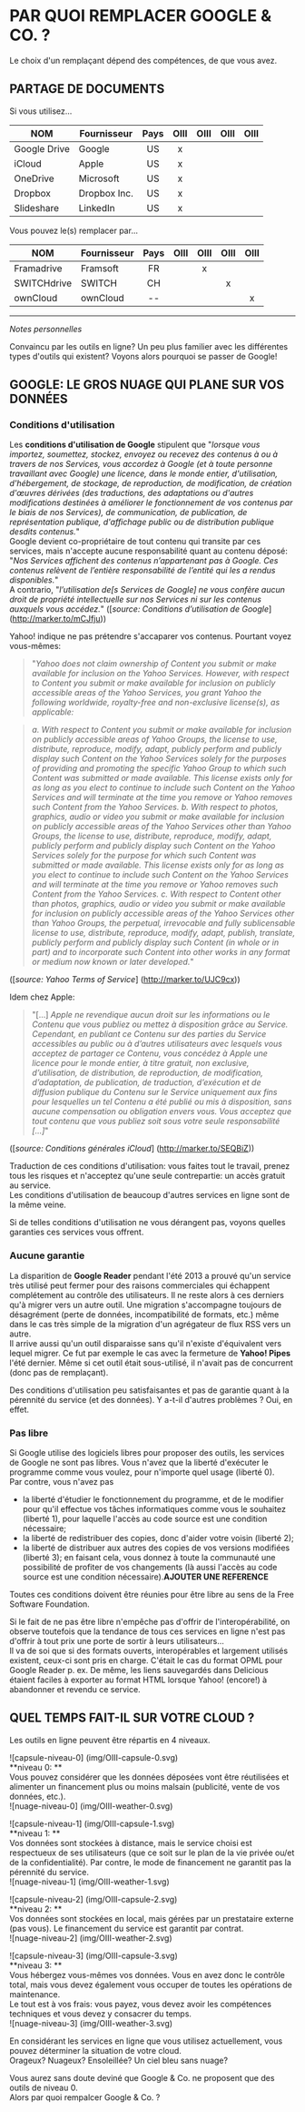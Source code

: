 # PAR QUOI REMPLACER GOOGLE & CO. ?

Le choix d'un remplaçant dépend des compétences, de  que vous avez.

## PARTAGE DE DOCUMENTS

Si vous utilisez...

| NOM | Fournisseur | Pays | **O**III | O**I**II | O**II**I | O**III** |
| --- | ----------- | :--: | :------: | :------: | :------: | :------: |
| Google Drive | Google | US | x |  |  |  |
| iCloud | Apple | US | x |  |  |  |
| OneDrive | Microsoft | US | x |  |  |  |
| Dropbox | Dropbox Inc. | US | x |  |  |  |
| Slideshare | LinkedIn | US | x |  |  |  |

Vous pouvez le(s) remplacer par...

| NOM | Fournisseur | Pays | **O**III | O**I**II | O**II**I | O**III** |
| --- | ----------- | :--: | :------: | :------: | :------: | :------: |
| Framadrive | Framsoft | FR |  | x |  |  |
| SWITCHdrive | SWITCH | CH |  |  | x |  |
| ownCloud | ownCloud | -- |  |  |  | x |



---
*Notes personnelles*








Convaincu par les outils en ligne? Un peu plus familier avec les différentes types d'outils qui existent? Voyons alors pourquoi se passer de Google!   

## GOOGLE: LE GROS NUAGE QUI PLANE SUR VOS DONNÉES

### Conditions d'utilisation

Les **conditions d'utilisation de Google** stipulent que "*lorsque vous importez, soumettez, stockez, envoyez ou recevez des contenus à ou à travers de nos Services, vous accordez à Google (et à toute personne travaillant avec Google) une licence, dans le monde entier, d'utilisation, d'hébergement, de stockage, de reproduction, de modification, de création d'œuvres dérivées (des traductions, des adaptations ou d'autres modifications destinées à améliorer le fonctionnement de vos contenus par le biais de nos Services), de communication, de publication, de représentation publique, d'affichage public ou de distribution publique desdits contenus.*"   
Google devient co-propriétaire de tout contenu qui transite par ces services, mais n'accepte aucune responsabilité quant au contenu déposé: "*Nos Services affichent des contenus n’appartenant pas à Google. Ces contenus relèvent de l’entière responsabilité de l’entité qui les a rendus disponibles.*"   
A contrario, "*l’utilisation de[s Services de Google] ne vous confère aucun droit de propriété intellectuelle sur nos Services ni sur les contenus auxquels vous accédez.*" ([*source: Conditions d’utilisation de Google*] (http://marker.to/mCJfju))   

Yahoo! indique ne pas prétendre s'accaparer vos contenus. Pourtant voyez vous-mêmes:   
> "*Yahoo does not claim ownership of Content you submit or make available for inclusion on the Yahoo Services. However, with respect to Content you submit or make available for inclusion on publicly accessible areas of the Yahoo Services, you grant Yahoo the following worldwide, royalty-free and non-exclusive license(s), as applicable:*   

> *a. With respect to Content you submit or make available for inclusion on publicly accessible areas of Yahoo Groups, the license to use, distribute, reproduce, modify, adapt, publicly perform and publicly display such Content on the Yahoo Services solely for the purposes of providing and promoting the specific Yahoo Group to which such Content was submitted or made available. This license exists only for as long as you elect to continue to include such Content on the Yahoo Services and will terminate at the time you remove or Yahoo removes such Content from the Yahoo Services.*
> *b. With respect to photos, graphics, audio or video you submit or make available for inclusion on publicly accessible areas of the Yahoo Services other than Yahoo Groups, the license to use, distribute, reproduce, modify, adapt, publicly perform and publicly display such Content on the Yahoo Services solely for the purpose for which such Content was submitted or made available. This license exists only for as long as you elect to continue to include such Content on the Yahoo Services and will terminate at the time you remove or Yahoo removes such Content from the Yahoo Services.*
> *c. With respect to Content other than photos, graphics, audio or video you submit or make available for inclusion on publicly accessible areas of the Yahoo Services other than Yahoo Groups, the perpetual, irrevocable and fully sublicensable license to use, distribute, reproduce, modify, adapt, publish, translate, publicly perform and publicly display such Content (in whole or in part) and to incorporate such Content into other works in any format or medium now known or later developed.*"   

([*source: Yahoo Terms of Service*] (http://marker.to/UJC9cx))   

Idem chez Apple:
> "[...] *Apple ne revendique aucun droit sur les informations ou le Contenu que vous publiez ou mettez à disposition grâce au Service. Cependant, en publiant ce Contenu sur des parties du Service accessibles au public ou à d’autres utilisateurs avec lesquels vous acceptez de partager ce Contenu, vous concédez à Apple une licence pour le monde entier, à titre gratuit, non exclusive, d’utilisation, de distribution, de reproduction, de modification, d’adaptation, de publication, de traduction, d’exécution et de diffusion publique du Contenu sur le Service uniquement aux fins pour lesquelles un tel Contenu a été publié ou mis à disposition, sans aucune compensation ou obligation envers vous. Vous acceptez que tout contenu que vous publiez soit sous votre seule responsabilité [...]*"

([*source: Conditions générales iCloud*] (http://marker.to/SEQBiZ))   

Traduction de ces conditions d'utilisation: vous faites tout le travail, prenez tous les risques et n'acceptez qu'une seule contrepartie: un accès gratuit au service.   
Les conditions d'utilisation de beaucoup d'autres services en ligne sont de la même veine.   

Si de telles conditions d'utilisation ne vous dérangent pas, voyons quelles garanties ces services vous offrent.

### Aucune garantie

La disparition de **Google Reader** pendant l'été 2013 a prouvé qu'un service très utilisé peut fermer pour des raisons commerciales qui échappent complétement au contrôle des utilisateurs. Il ne reste alors à ces derniers qu'à migrer vers un autre outil. Une migration s'accompagne toujours de désagrément (perte de données, incompatibilité de formats, etc.) même dans le cas très simple de la migration d'un agrégateur de flux RSS vers un autre.   
Il arrive aussi qu'un outil disparaisse sans qu'il n'existe d'équivalent vers lequel migrer. Ce fut par exemple le cas avec la fermeture de **Yahoo! Pipes** l'été dernier. Même si cet outil était sous-utilisé, il n'avait pas de concurrent (donc pas de remplaçant).   

Des conditions d'utilisation peu satisfaisantes et pas de garantie quant à la pérennité du service (et des données). Y a-t-il d'autres problèmes ? Oui, en effet.   

### Pas libre

Si Google utilise des logiciels libres pour proposer des outils, les services de Google ne sont pas libres. Vous n'avez que la liberté d'exécuter le programme comme vous voulez, pour n'importe quel usage (liberté 0).   
Par contre, vous n'avez pas   

* la liberté d'étudier le fonctionnement du programme, et de le modifier pour qu'il effectue vos tâches informatiques comme vous le souhaitez (liberté 1), pour laquelle l'accès au code source est une condition nécessaire;   
* la liberté de redistribuer des copies, donc d'aider votre voisin (liberté 2);   
* la liberté de distribuer aux autres des copies de vos versions modifiées (liberté 3); en faisant cela, vous donnez à toute la communauté une possibilité de profiter de vos changements (là aussi l'accès au code source est une condition nécessaire).**AJOUTER UNE REFERENCE**   

Toutes ces conditions doivent être réunies pour être libre au sens de la Free Software Foundation.   

Si le fait de ne pas être libre n'empêche pas d'offrir de l'interopérabilité, on observe toutefois que la tendance de tous ces services en ligne n'est pas d'offrir à tout prix une porte de sortir à leurs utilisateurs...   
Il va de soi que si des formats ouverts, interopérables et largement utilisés existent, ceux-ci sont pris en charge. C'était le cas du format OPML pour Google Reader p. ex. De même, les liens sauvegardés dans Delicious étaient faciles à exporter au format HTML lorsque Yahoo! (encore!) à abandonner et revendu ce service.   


## QUEL TEMPS FAIT-IL SUR VOTRE CLOUD ?

Les outils en ligne peuvent être répartis en 4 niveaux.   

![capsule-niveau-0] (img/OIII-capsule-0.svg)   
**niveau 0: **   
Vous pouvez considérer que les données déposées vont être réutilisées et alimenter un financement plus ou moins malsain (publicité, vente de vos données, etc.).   
![nuage-niveau-0] (img/OIII-weather-0.svg)   

![capsule-niveau-1] (img/OIII-capsule-1.svg)   
**niveau 1: **   
Vos données sont stockées à distance, mais le service choisi est respectueux de ses utilisateurs (que ce soit sur le plan de la vie privée ou/et de la confidentialité). Par contre, le mode de financement ne garantit pas la pérennité du service.   
![nuage-niveau-1] (img/OIII-weather-1.svg)   

![capsule-niveau-2] (img/OIII-capsule-2.svg)   
**niveau 2: **   
Vos données sont stockées en local, mais gérées par un prestataire externe (pas vous). Le financement du service est garantit par contrat.   
![nuage-niveau-2] (img/OIII-weather-2.svg)   

![capsule-niveau-3] (img/OIII-capsule-3.svg)   
**niveau 3: **   
Vous hébergez vous-mêmes vos données. Vous en avez donc le contrôle total, mais vous devez également vous occuper de toutes les opérations de maintenance.   
Le tout est à vos frais: vous payez, vous devez avoir les compétences techniques et vous devez y consacrer du temps.   
![nuage-niveau-3] (img/OIII-weather-3.svg)   

En considérant les services en ligne que vous utilisez actuellement, vous pouvez déterminer la situation de votre cloud.   
Orageux? Nuageux? Ensoleillée? Un ciel bleu sans nuage?   

Vous aurez sans doute deviné que Google & Co. ne proposent que des outils de niveau 0.   
Alors par quoi rempalcer Google & Co. ?   
